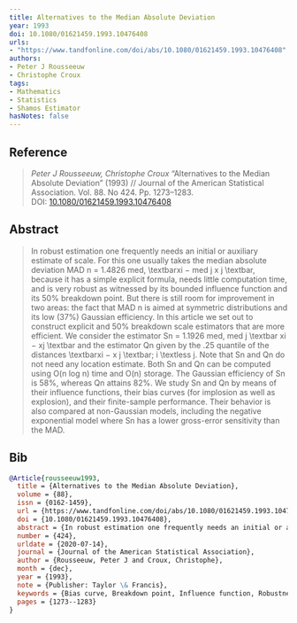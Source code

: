 ```yaml
---
title: Alternatives to the Median Absolute Deviation
year: 1993
doi: 10.1080/01621459.1993.10476408
urls:
- "https://www.tandfonline.com/doi/abs/10.1080/01621459.1993.10476408"
authors:
- Peter J Rousseeuw
- Christophe Croux
tags:
- Mathematics
- Statistics
- Shamos Estimator
hasNotes: false
---
```


## Reference

> <i>Peter J Rousseeuw, Christophe Croux</i> “Alternatives to the Median Absolute Deviation” (1993) // Journal of the American Statistical Association. Vol.&nbsp;88. No&nbsp;424. Pp.&nbsp;1273–1283. DOI:&nbsp;<a href='https://doi.org/10.1080/01621459.1993.10476408'>10.1080/01621459.1993.10476408</a>

## Abstract

> In robust estimation one frequently needs an initial or auxiliary estimate of scale. For this one usually takes the median absolute deviation MAD n = 1.4826 med, \textbarxi − med j x j \textbar, because it has a simple explicit formula, needs little computation time, and is very robust as witnessed by its bounded influence function and its 50\% breakdown point. But there is still room for improvement in two areas: the fact that MAD n is aimed at symmetric distributions and its low (37\%) Gaussian efficiency. In this article we set out to construct explicit and 50\% breakdown scale estimators that are more efficient. We consider the estimator Sn = 1.1926 med, med j \textbar xi − xj \textbar and the estimator Qn given by the .25 quantile of the distances \textbarxi − x j \textbar; i \textless j. Note that Sn and Qn do not need any location estimate. Both Sn and Qn can be computed using O(n log n) time and O(n) storage. The Gaussian efficiency of Sn is 58\%, whereas Qn attains 82\%. We study Sn and Qn by means of their influence functions, their bias curves (for implosion as well as explosion), and their finite-sample performance. Their behavior is also compared at non-Gaussian models, including the negative exponential model where Sn has a lower gross-error sensitivity than the MAD.

## Bib

```bib
@Article{rousseeuw1993,
  title = {Alternatives to the Median Absolute Deviation},
  volume = {88},
  issn = {0162-1459},
  url = {https://www.tandfonline.com/doi/abs/10.1080/01621459.1993.10476408},
  doi = {10.1080/01621459.1993.10476408},
  abstract = {In robust estimation one frequently needs an initial or auxiliary estimate of scale. For this one usually takes the median absolute deviation MAD n = 1.4826 med, \textbarxi − med j x j \textbar, because it has a simple explicit formula, needs little computation time, and is very robust as witnessed by its bounded influence function and its 50\% breakdown point. But there is still room for improvement in two areas: the fact that MAD n is aimed at symmetric distributions and its low (37\%) Gaussian efficiency. In this article we set out to construct explicit and 50\% breakdown scale estimators that are more efficient. We consider the estimator Sn = 1.1926 med, med j \textbar xi − xj \textbar and the estimator Qn given by the .25 quantile of the distances \textbarxi − x j \textbar; i \textless j. Note that Sn and Qn do not need any location estimate. Both Sn and Qn can be computed using O(n log n) time and O(n) storage. The Gaussian efficiency of Sn is 58\%, whereas Qn attains 82\%. We study Sn and Qn by means of their influence functions, their bias curves (for implosion as well as explosion), and their finite-sample performance. Their behavior is also compared at non-Gaussian models, including the negative exponential model where Sn has a lower gross-error sensitivity than the MAD.},
  number = {424},
  urldate = {2020-07-14},
  journal = {Journal of the American Statistical Association},
  author = {Rousseeuw, Peter J and Croux, Christophe},
  month = {dec},
  year = {1993},
  note = {Publisher: Taylor \& Francis},
  keywords = {Bias curve, Breakdown point, Influence function, Robustness, Scale estimation},
  pages = {1273--1283}
}
```

